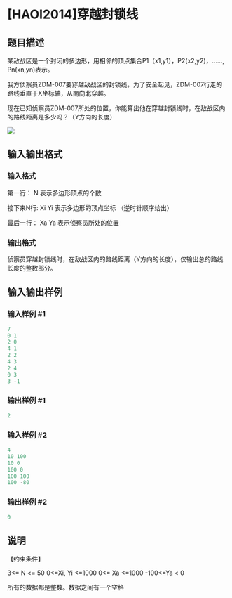 # [HAOI2014]穿越封锁线

## 题目描述

某敌战区是一个封闭的多边形，用相邻的顶点集合P1（x1,y1），P2(x2,y2)，......, Pn(xn,yn)表示。

我方侦察员ZDM-007要穿越敌战区的封锁线，为了安全起见，ZDM-007行走的路线垂直于X坐标轴，从南向北穿越。

现在已知侦察员ZDM-007所处的位置，你能算出他在穿越封锁线时，在敌战区内的路线距离是多少吗？（Y方向的长度）

![](https://cdn.luogu.com.cn/upload/pic/5207.png)

## 输入输出格式

### 输入格式

第一行： N 表示多边形顶点的个数

接下来N行: Xi Yi 表示多边形的顶点坐标 （逆时针顺序给出）

最后一行： Xa Ya 表示侦察员所处的位置

### 输出格式

侦察员穿越封锁线时，在敌战区内的路线距离（Y方向的长度），仅输出总的路线长度的整数部分。

## 输入输出样例

### 输入样例 #1

```cpp
7 
0 1 
2 0
4 1
2 2 
4 3 
2 4 
0 3 
3 -1
```


### 输出样例 #1

```cpp
2
```


### 输入样例 #2

```cpp
4
10 100
10 0
100 0
100 100
100 -80
```


### 输出样例 #2

```cpp
0
```


## 说明

【约束条件】

3<= N <= 50 0<=Xi, Yi <=1000 0<= Xa <=1000 -100<=Ya < 0

所有的数据都是整数。数据之间有一个空格

